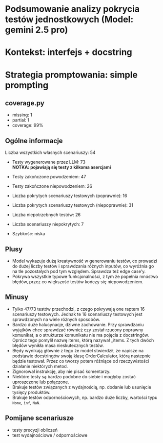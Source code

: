 # Podsumowanie analizy pokrycia testów jednostkowych (Model: gemini 2.5 pro)
# Kontekst: interfejs + docstring
# Strategia promptowania: simple prompting

## coverage.py
- missing: 1
- partial: 1
- coverage: 99%

## Ogólne informacje

Liczba wszystkich własnych scenariuszy: 54

- Testy wygenerowane przez LLM: 73
<br/> <strong>NOTKA: pojawiają się testy z kilkoma asercjami</strong>
- Testy zakończone powodzeniem: 47
- Testy zakończone niepowodzeniem: 26


- Liczba pokrytych scenariuszy testowych (poprawnie): 16
- Liczba pokrytych scenariuszy testowych (niepoprawnie): 31 
- Liczba niepotrzebnych testów: 26
- Liczba scenariuszy niepokrytych: 7 
- Szybkość: niska

## Plusy

- Model wykazuje dużą kreatywność w generowaniu testów, co prowadzi do dużej liczby testów i sprawdzania różnych inputów, co wyróżnia go na tle pozostałych pod tym względem. Sprawdza też edge case'y.
- Pokrywa wszystkie typowe funkcjonalności, z tym że popełnia mnóstwo błędów, przez co większość testów kończy się niepowodzeniem.

## Minusy

- Tylko 47/73 testów przechodzi, z czego pokrywają one raptem 16 scenariuszy testowych. Jednak te 16 scenariuszy testowych jest sprawdzonych na wiele różnych sposobów.
- Bardzo duże halucynacje, dziwne zachowanie. Przy sprawdzaniu wyjątków chce sprawdzać również czy został rzucony poprawny komunikat, a o strukturze komunikatu nie ma pojęcia z docstringów. Oprócz tego pomylił nazwę items, którą nazywał _items. Z tych dwóch błędów wynikła masa nieskutecznych testów.
- Błędy wynikają głównie z tego że model stwierdził, że napisze na podstawie docstringów swoją klasę OrderCalculator, którą nastepnie będzie testował. Przez co tworzy potem różniące od rzeczywistości działanie niektórych metod.
- Zignorował instrukcję, aby nie pisać komentarzy.
- Niektóre testy są bardzo podobne do siebie i mogłyby zostać uproszczone lub połączone.
- Brakuje testów związanych z wydajnością, np. dodanie lub usunięcie tysięcy produktów.
- Brakuje testów odpornościowych, np. bardzo duże liczby, wartości typu `None`, `inf`, `NaN`.

## Pomijane scenariusze

- testy precyzji obliczeń
- test wydajnościowe / odpornościowe


